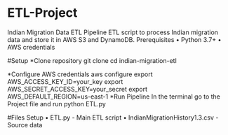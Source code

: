 # ETL-Project
Indian Migration Data ETL Pipeline
ETL script to process Indian migration data and store it in AWS S3 and DynamoDB.
Prerequisites
•	Python 3.7+
•	AWS credentials

#Setup
*Clone repository
git clone <repository-url>
cd indian-migration-etl

*Configure AWS credentials
aws configure
export AWS_ACCESS_KEY_ID=your_key
export AWS_SECRET_ACCESS_KEY=your_secret
export AWS_DEFAULT_REGION=us-east-1
*Run Pipeline
In the terminal go to the Project file and run 
python ETL.py

#Files Setup
•	ETL.py - Main ETL script
•	IndianMigrationHistory1.3.csv - Source data

